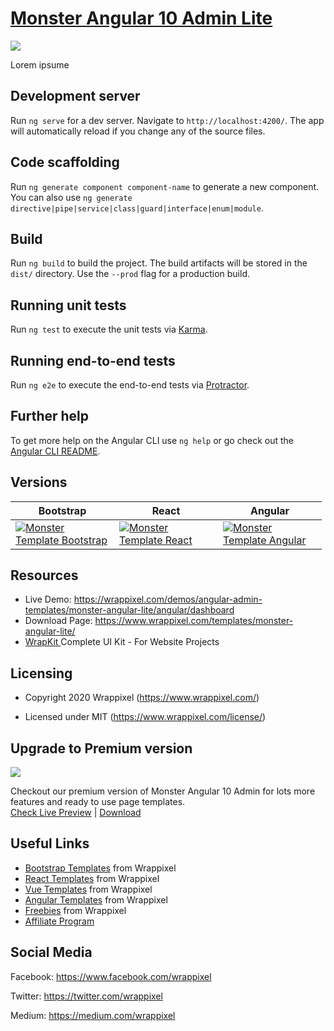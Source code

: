 <!-- # monster-admin-angular-lite 7,8,9 and 10 -->

<!-- Heading of Template -->
<h1>
  <a href="https://wrappixel.com/demos/angular-admin-templates/monster-angular-lite/angular/dashboard">Monster Angular 10 Admin Lite</a>
</h1>

<!-- Main image of Template -->
<a target="_blank" href="https://www.wrappixel.com/wp-content/uploads/edd/2020/04/monster-angular-lite-admin-y.jpg">
  <img src="https://www.wrappixel.com/wp-content/uploads/edd/2020/04/monster-angular-lite-admin-y.jpg" />
</a>

<!-- Description of Template -->
<p>
 Lorem ipsume
</p>

<!-- <h4><a href="https://wrappixel.com/demos/angular-admin-templates/monster-angular-lite/angular/starter">Free Version Demo Link</a></h4> -->

<!-- ## Pro Version -->

<!-- <a href="https://www.wrappixel.com/templates/monster-angular-dashboard/"><img src="https://www.wrappixel.com/wp-content/uploads/2019/01/monster-admin-angular-nw-1.jpg"/></a><br/>
<h4><a href="https://www.wrappixel.com/demos/angular-admin-templates/monster-angular/main/dashboard/dashboard1">Demo</a></h4> -->

## Development server

Run `ng serve` for a dev server. Navigate to `http://localhost:4200/`. The app will automatically reload if you change any of the source files.

## Code scaffolding

Run `ng generate component component-name` to generate a new component. You can also use `ng generate directive|pipe|service|class|guard|interface|enum|module`.

## Build

Run `ng build` to build the project. The build artifacts will be stored in the `dist/` directory. Use the `--prod` flag for a production build.

## Running unit tests

Run `ng test` to execute the unit tests via [Karma](https://karma-runner.github.io).

## Running end-to-end tests

Run `ng e2e` to execute the end-to-end tests via [Protractor](http://www.protractortest.org/).

## Further help

To get more help on the Angular CLI use `ng help` or go check out the [Angular CLI README](https://github.com/angular/angular-cli/blob/master/README.md).

<!-- Versions of Template -->
<h2><a id="user-content-versions" class="anchor" aria-hidden="true" href="#versions"></a>Versions</h2>
<table>
<thead>
<tr>
<th>Bootstrap</th>
<th>React</th>
<th>Angular</th>
</tr>
</thead>
<tbody>
<tr>
<td>
  <a href="https://www.wrappixel.com/templates/monsteradmin/" rel="nofollow" width="150px">
    <img src="https://www.wrappixel.com/wp-content/uploads/edd/2020/04/monster-bootstrap-admin-y.jpg" alt="Monster Template  Bootstrap" style="max-width:150px;">
  </a>
</td>
<td>
  <a href="https://www.wrappixel.com/templates/monster-react-admin/" rel="nofollow" width="150px">
    <img src="https://www.wrappixel.com/wp-content/uploads/edd/2020/06/monster-react-admin-template-y-20.jpg" alt="Monster Template  React" style="max-width:150px;">
  </a>
</td>
  <td>
  <a href="https://www.wrappixel.com/templates/monster-angular-dashboard/" rel="nofollow" width="150px">
    <img src="https://www.wrappixel.com/wp-content/uploads/edd/2020/04/monster-angular-admin-y.jpg" alt="Monster Template  Angular" style="max-width:150px;">
  </a>
</td>
</tr>
</tbody>
</table>

<!-- Resources of Template -->
<h2>Resources</h2>
<ul>
<li>  
  Live Demo: <a href="https://wrappixel.com/demos/angular-admin-templates/monster-angular-lite/angular/dashboard" rel="nofollow">https://wrappixel.com/demos/angular-admin-templates/monster-angular-lite/angular/dashboard</a>
</li>
<li>
    Download Page: <a href="https://www.wrappixel.com/templates/monster-angular-lite/" rel="nofollow">
  https://www.wrappixel.com/templates/monster-angular-lite/</a>
</li>
<li>
    <a href="https://www.wrappixel.com/templates/wrapkit/#demos" rel="nofollow">WrapKit </a>Complete UI Kit - For Website Projects
</li>
</ul>

<!-- Licensing of Template -->
<h2>Licensing</h2>
<ul>
  <li>
    <p>Copyright 2020 Wrappixel (<a href="https://www.wrappixel.com/" rel="nofollow">https://www.wrappixel.com/</a>)</p>
  </li>
  <li>
    <p>Licensed under MIT (<a href="https://www.wrappixel.com/license/">https://www.wrappixel.com/license/</a>)</p>
  </li>
</ul>


<!-- Upgrade to Premium version of Template -->
<h2>Upgrade to Premium version</h2>
<a target="_blank" href="https://www.wrappixel.com/templates/monster-angular-dashboard/">
  <img src="https://www.wrappixel.com/wp-content/uploads/edd/2020/04/monster-angular-admin-y.jpg" />
</a>
<p>
   Checkout our premium version of Monster Angular 10 Admin for lots more features and ready to use page templates.<br>
   <a href="https://www.wrappixel.com/demos/angular-admin-templates/monster-angular/main/dashboard/dashboard1">Check Live Preview</a> | <a href="https://www.wrappixel.com/templates/monster-angular-dashboard/">Download</a>
</p>

<!-- Useful Links of Template -->
<h2>Useful Links</h2>
<ul>
<li><a href="https://www.wrappixel.com" rel="nofollow">Bootstrap Templates</a> from Wrappixel</li>
<li><a href="https://www.wrappixel.com/templates/category/react-templates/" rel="nofollow">React Templates</a> from Wrappixel</li>
<li><a href="https://www.wrappixel.com/templates/category/vuejs-templates/" rel="nofollow">Vue Templates</a> from Wrappixel</li>
<li><a href="https://www.wrappixel.com/templates/category/angular-templates/" rel="nofollow">Angular Templates</a> from Wrappixel</li>
<li><a href="https://www.wrappixel.com/templates/category/free-templates/" rel="nofollow">Freebies</a> from Wrappixel</li>
<li><a href="https://www.wrappixel.com/affiliate-area/" rel="nofollow">Affiliate Program</a></li>
</ul>

<!-- Social Media of Wrappixel -->
<h2>Social Media</h2>
<p>Facebook: <a href="https://www.facebook.com/wrappixel">https://www.facebook.com/wrappixel</a></p>
<p>Twitter: <a href="https://twitter.com/wrappixel">https://twitter.com/wrappixel</a></p>
<p>Medium: <a href="https://medium.com/wrappixel">https://medium.com/wrappixel</a></p>


